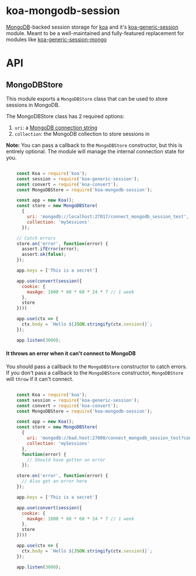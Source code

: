 # koa-mongodb-session

[MongoDB](http://mongodb.com)-backed session storage for [koa](http://koajs.com/) and it's [koa-generic-session](https://github.com/koajs/generic-session) module. Meant to be a well-maintained and fully-featured replacement for modules like [koa-generic-session-mongo](https://github.com/pavelvlasov/koa-generic-session-mongo)

# API

## MongoDBStore

This module exports a `MongoDBStore` class that can be used to
store sessions in MongoDB.

The MongoDBStore class has 2 required options:

1. `uri`: a [MongoDB connection string](http://docs.mongodb.org/manual/reference/connection-string/)
2. `collection`: the MongoDB collection to store sessions in

**Note:** You can pass a callback to the `MongoDBStore` constructor,
but this is entirely optional. The module will manage the internal connection state for you.

```javascript

    const Koa = require('koa');
    const session = require('koa-generic-session');
    const convert = require('koa-convert');
    const MongoDBStore = require('koa-mongodb-session');

    const app = new Koa();
    const store = new MongoDBStore(
      {
        uri: 'mongodb://localhost:27017/connect_mongodb_session_test',
        collection: 'mySessions'
      });

    // Catch errors
    store.on('error', function(error) {
      assert.ifError(error);
      assert.ok(false);
    });

    app.keys = ['This is a secret']

    app.use(convert(session({
      cookie: {
        maxAge: 1000 * 60 * 60 * 24 * 7 // 1 week
      },
      store
    })))

    app.use(ctx => {
      ctx.body = `Hello ${JSON.stringify(ctx.session)}`;
    });

    app.listen(3000);

```

#### It throws an error when it can't connect to MongoDB

You should pass a callback to the `MongoDBStore` constructor to catch
errors. If you don't pass a callback to the `MongoDBStore` constructor,
`MongoDBStore` will `throw` if it can't connect.

```javascript

    const Koa = require('koa');
    const session = require('koa-generic-session');
    const convert = require('koa-convert');
    const MongoDBStore = require('koa-mongodb-session');

    const app = new Koa();
    const store = new MongoDBStore(
      {
        uri: 'mongodb://bad.host:27000/connect_mongodb_session_test?connectTimeoutMS=10',
        collection: 'mySessions'
      },
      function(error) {
        // Should have gotten an error
      });

    store.on('error', function(error) {
      // Also get an error here
    });

    app.keys = ['This is a secret']

    app.use(convert(session({
      cookie: {
        maxAge: 1000 * 60 * 60 * 24 * 7 // 1 week
      },
      store
    })))

    app.use(ctx => {
      ctx.body = `Hello ${JSON.stringify(ctx.session)}`;
    });

    app.listen(3000);

```

